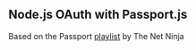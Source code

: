## Node.js OAuth with Passport.js
Based on the Passport [playlist](https://www.youtube.com/playlist?list=PL4cUxeGkcC9jdm7QX143aMLAqyM-jTZ2x) by The Net Ninja 

